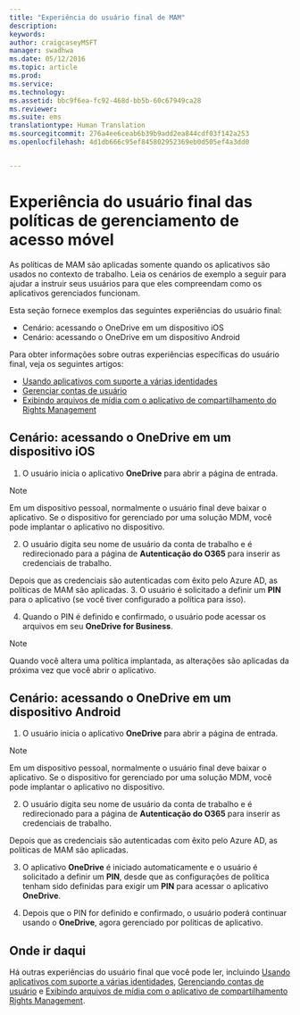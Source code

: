 ```yaml
---
title: "Experiência do usuário final de MAM"
description: 
keywords: 
author: craigcaseyMSFT
manager: swadhwa
ms.date: 05/12/2016
ms.topic: article
ms.prod: 
ms.service: 
ms.technology: 
ms.assetid: bbc9f6ea-fc92-468d-bb5b-60c67949ca28
ms.reviewer: 
ms.suite: ems
translationtype: Human Translation
ms.sourcegitcommit: 276a4ee6ceab6b39b9add2ea844cdf03f142a253
ms.openlocfilehash: 4d1db666c95ef845802952369eb0d505ef4a3dd0


---
```


# Experiência do usuário final das políticas de gerenciamento de acesso móvel
As políticas de MAM são aplicadas somente quando os aplicativos são usados no contexto de trabalho. Leia os cenários de exemplo a seguir para ajudar a instruir seus usuários para que eles compreendam como os aplicativos gerenciados funcionam.

Esta seção fornece exemplos das seguintes experiências do usuário final:

- Cenário: acessando o OneDrive em um dispositivo iOS
- Cenário: acessando o OneDrive em um dispositivo Android

Para obter informações sobre outras experiências específicas do usuário final, veja os seguintes artigos:

- [Usando aplicativos com suporte a várias identidades](https://docs.microsoft.com/en-us/intune/deploy-use/end-user-experience-for-mam-enabled-apps-with-microsoft-intune#using-apps-with-multi-identity-support)
- [Gerenciar contas de usuário](https://docs.microsoft.com/en-us/intune/deploy-use/end-user-experience-for-mam-enabled-apps-with-microsoft-intune#managing-user-accounts)
- [Exibindo arquivos de mídia com o aplicativo de compartilhamento do Rights Management](https://docs.microsoft.com/en-us/intune/deploy-use/end-user-experience-for-mam-enabled-apps-with-microsoft-intune#viewing-media-files-with-the-rights-management-sharing-app)

## Cenário: acessando o OneDrive em um dispositivo iOS

1. O usuário inicia o aplicativo **OneDrive** para abrir a página de entrada.
> [!NOTE]
> Em um dispositivo pessoal, normalmente o usuário final deve baixar o aplicativo. Se o dispositivo for gerenciado por uma solução MDM, você pode implantar o aplicativo no dispositivo.

2. O usuário digita seu nome de usuário da conta de trabalho e é redirecionado para a página de **Autenticação do O365** para inserir as credenciais de trabalho.

  Depois que as credenciais são autenticadas com êxito pelo Azure AD, as políticas de MAM são aplicadas.
3. O usuário é solicitado a definir um **PIN** para o aplicativo (se você tiver configurado a política para isso).

4.  Quando o PIN é definido e confirmado, o usuário pode acessar os arquivos em seu **OneDrive for Business**.
> [!NOTE]
> Quando você altera uma política implantada, as alterações são aplicadas da próxima vez que você abrir o aplicativo.

## Cenário: acessando o OneDrive em um dispositivo Android
1. O usuário inicia o aplicativo **OneDrive** para abrir a página de entrada.
> [!NOTE]
> Em um dispositivo pessoal, normalmente o usuário final deve baixar o aplicativo. Se o dispositivo for gerenciado por uma solução MDM, você pode implantar o aplicativo no dispositivo.

2.  O usuário digita seu nome de usuário da conta de trabalho e é redirecionado para a página de **Autenticação do O365** para inserir as credenciais de trabalho.

  Depois que as credenciais são autenticadas com êxito pelo Azure AD, as políticas de MAM são aplicadas.

3.  O aplicativo **OneDrive** é iniciado automaticamente e o usuário é solicitado a definir um **PIN**, desde que as configurações de política tenham sido definidas para exigir um **PIN** para acessar o aplicativo **OneDrive**.

4.  Depois que o PIN for definido e confirmado, o usuário poderá continuar usando o **OneDrive**, agora gerenciado por políticas de aplicativo.

## Onde ir daqui
Há outras experiências do usuário final que você pode ler, incluindo [Usando aplicativos com suporte a várias identidades](https://docs.microsoft.com/en-us/intune/deploy-use/end-user-experience-for-mam-enabled-apps-with-microsoft-intune#using-apps-with-multi-identity-support), [Gerenciando contas de usuário](https://docs.microsoft.com/en-us/intune/deploy-use/end-user-experience-for-mam-enabled-apps-with-microsoft-intune#managing-user-accounts) e [Exibindo arquivos de mídia com o aplicativo de compartilhamento Rights Management](https://docs.microsoft.com/en-us/intune/deploy-use/end-user-experience-for-mam-enabled-apps-with-microsoft-intune#viewing-media-files-with-the-rights-management-sharing-app).



<!--HONumber=Jul16_HO1-->


